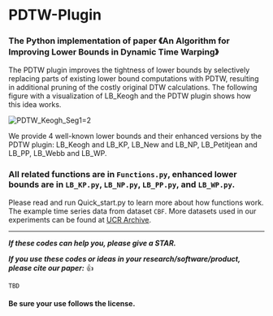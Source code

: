 # PDTW-Plugin
### The Python implementation of paper 《An Algorithm for Improving Lower Bounds in Dynamic Time Warping》

The PDTW plugin improves the tightness of lower bounds by selectively replacing parts of existing lower bound computations with PDTW, resulting in additional pruning of the costly original DTW calculations. The following figure with a visualization of LB_Keogh and the PDTW plugin shows how this idea works.

![PDTW_Keogh_Seg1=2](https://github.com/user-attachments/assets/fcb8ae72-ef09-414c-8192-37971a1f4cfc)

We provide 4 well-known lower bounds and their enhanced versions by the PDTW plugin: LB_Keogh and LB_KP, LB_New and LB_NP, LB_Petitjean and LB_PP, LB_Webb and LB_WP.

### All related functions are in `Functions.py`, enhanced lower bounds are in `LB_KP.py`, `LB_NP.py`, `LB_PP.py`, and `LB_WP.py`.

Please read and run Quick_start.py to learn more about how functions work. The example time series data from dataset `CBF`. More datasets used in our experiments can be found at [UCR Archive](https://www.cs.ucr.edu/~eamonn/time_series_data_2018/).

***

***If these codes can help you, please give a STAR.***

***If you use these codes or ideas in your research/software/product, please cite our paper:*** :+1:

`TBD`


#### Be sure your use follows the license.

